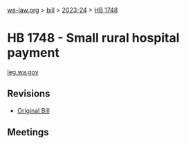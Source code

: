 [wa-law.org](/) > [bill](/bill/) > [2023-24](/bill/2023-24/) > [HB 1748](/bill/2023-24/hb/1748/)

# HB 1748 - Small rural hospital payment
[leg.wa.gov](https://app.leg.wa.gov/billsummary?BillNumber=1748&Year=2023&Initiative=false)

## Revisions
* [Original Bill](1/)

## Meetings